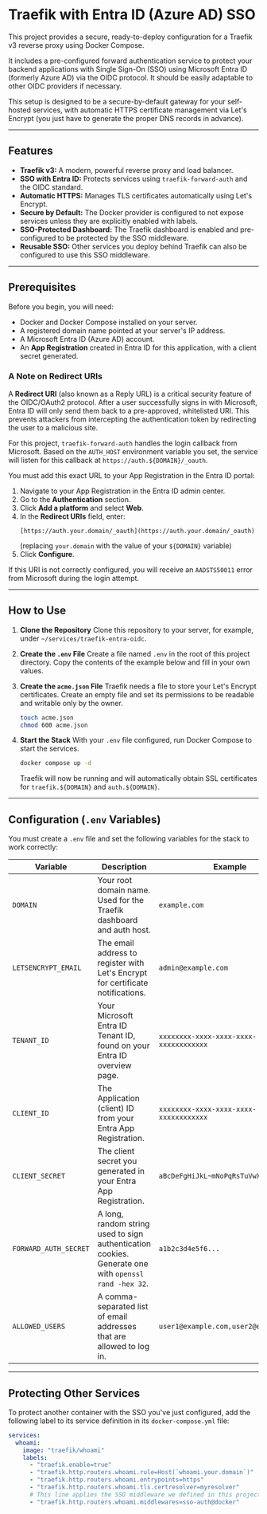 # Traefik with Entra ID (Azure AD) SSO

This project provides a secure, ready-to-deploy configuration for a Traefik v3 reverse proxy using Docker Compose. 

It includes a pre-configured forward authentication service to protect your backend applications with Single Sign-On (SSO) using Microsoft Entra ID (formerly Azure AD) via the OIDC protocol. It should be easily adaptable to other OIDC providers if necessary.

This setup is designed to be a secure-by-default gateway for your self-hosted services, with automatic HTTPS certificate management via Let's Encrypt (you just have to generate the proper DNS records in advance).

---

## Features

* **Traefik v3:** A modern, powerful reverse proxy and load balancer.
* **SSO with Entra ID:** Protects services using `traefik-forward-auth` and the OIDC standard.
* **Automatic HTTPS:** Manages TLS certificates automatically using Let's Encrypt.
* **Secure by Default:** The Docker provider is configured to not expose services unless they are explicitly enabled with labels.
* **SSO-Protected Dashboard:** The Traefik dashboard is enabled and pre-configured to be protected by the SSO middleware.
* **Reusable SSO:** Other services you deploy behind Traefik can also be configured to use this SSO middleware.

---

## Prerequisites

Before you begin, you will need:
* Docker and Docker Compose installed on your server.
* A registered domain name pointed at your server's IP address.
* A Microsoft Entra ID (Azure AD) account.
* An **App Registration** created in Entra ID for this application, with a client secret generated.

### A Note on Redirect URIs

A **Redirect URI** (also known as a Reply URL) is a critical security feature of the OIDC/OAuth2 protocol. After a user successfully signs in with Microsoft, Entra ID will only send them back to a pre-approved, whitelisted URI. This prevents attackers from intercepting the authentication token by redirecting the user to a malicious site.

For this project, `traefik-forward-auth` handles the login callback from Microsoft. Based on the `AUTH_HOST` environment variable you set, the service will listen for this callback at `https://auth.${DOMAIN}/_oauth`.

You must add this exact URL to your App Registration in the Entra ID portal:

1.  Navigate to your App Registration in the Entra ID admin center.
2.  Go to the **Authentication** section.
3.  Click **Add a platform** and select **Web**.
4.  In the **Redirect URIs** field, enter:
    ```
    [https://auth.your.domain/_oauth](https://auth.your.domain/_oauth)
    ```
    (replacing `your.domain` with the value of your `${DOMAIN}` variable)
5.  Click **Configure**.

If this URI is not correctly configured, you will receive an `AADSTS50011` error from Microsoft during the login attempt.

---

## How to Use

1.  **Clone the Repository**
    Clone this repository to your server, for example, under `~/services/traefik-entra-oidc`.

2.  **Create the `.env` File**
    Create a file named `.env` in the root of this project directory. Copy the contents of the example below and fill in your own values.

3.  **Create the `acme.json` File**
    Traefik needs a file to store your Let's Encrypt certificates. Create an empty file and set its permissions to be readable and writable only by the owner.
    ```bash
    touch acme.json
    chmod 600 acme.json
    ```

4.  **Start the Stack**
    With your `.env` file configured, run Docker Compose to start the services.
    ```bash
    docker compose up -d
    ```

    Traefik will now be running and will automatically obtain SSL certificates for `traefik.${DOMAIN}` and `auth.${DOMAIN}`.

---

## Configuration (`.env` Variables)

You must create a `.env` file and set the following variables for the stack to work correctly:

| Variable              | Description                                                                                              | Example                                       |
| --------------------- | -------------------------------------------------------------------------------------------------------- | --------------------------------------------- |
| `DOMAIN`              | Your root domain name. Used for the Traefik dashboard and auth host.                              | `example.com`                                 |
| `LETSENCRYPT_EMAIL`   | The email address to register with Let's Encrypt for certificate notifications.                     | `admin@example.com`                           |
| `TENANT_ID`           | Your Microsoft Entra ID Tenant ID, found on your Entra ID overview page.                           | `xxxxxxxx-xxxx-xxxx-xxxx-xxxxxxxxxxxx`        |
| `CLIENT_ID`           | The Application (client) ID from your Entra App Registration.                                        | `xxxxxxxx-xxxx-xxxx-xxxx-xxxxxxxxxxxx`        |
| `CLIENT_SECRET`       | The client secret you generated in your Entra App Registration.                                      | `aBcDeFgHiJkL~mNoPqRsTuVwXyZ.12345`            |
| `FORWARD_AUTH_SECRET` | A long, random string used to sign authentication cookies. Generate one with `openssl rand -hex 32`. | `a1b2c3d4e5f6...`                             |
| `ALLOWED_USERS`       | A comma-separated list of email addresses that are allowed to log in.                                | `user1@example.com,user2@example.com`         |


---

## Protecting Other Services

To protect another container with the SSO you've just configured, add the following label to its service definition in its `docker-compose.yml` file:

```yaml
services:
  whoami:
    image: "traefik/whoami"
    labels:
      - "traefik.enable=true"
      - "traefik.http.routers.whoami.rule=Host(`whoami.your.domain`)"
      - "traefik.http.routers.whoami.entrypoints=https"
      - "traefik.http.routers.whoami.tls.certresolver=myresolver"
      # This line applies the SSO middleware we defined in this project
      - "traefik.http.routers.whoami.middlewares=sso-auth@docker"
